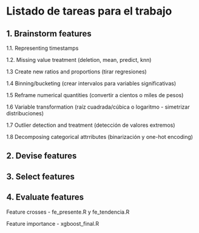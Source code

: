 # Listado de tareas para el trabajo

## 1. Brainstorm features

1.1. Representing timestamps

1.2. Missing value treatment (deletion, mean, predict, knn)

1.3 Create new ratios and proportions (tirar regresiones)

1.4 Binning/bucketing (crear intervalos para variables significativas)

1.5 Reframe numerical quantities (convertir a cientos o miles de pesos)

1.6 Variable transformation (raíz cuadrada/cúbica o logaritmo - simetrizar distribuciones)

1.7 Outlier detection and treatment (detección de valores extremos)

1.8 Decomposing categorical attrributes (binarización y one-hot encoding)


## 2. Devise features

## 3. Select features

## 4. Evaluate features

Feature crosses - fe_presente.R y fe_tendencia.R

Feature importance - xgboost_final.R
